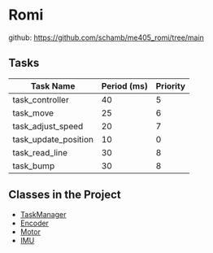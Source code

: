# Romi
github: https://github.com/schamb/me405_romi/tree/main

## Tasks
| Task Name        | Period (ms) | Priority |
|------------------|-------------|----------|
| task_controller  | 40          | 5        |
| task_move        | 25          | 6        |
| task_adjust_speed| 20          | 7        |
| task_update_position | 10      | 0        |
| task_read_line   | 30          | 8        |
| task_bump        | 30          | 8        |

## Classes in the Project
- [TaskManager](classmain_1_1_task_manager.html)
- [Encoder](classclasses_1_1_encoder.html)
- [Motor](classclasses_1_1_motor.html)
- [IMU](classclasses_1_1_b_n_o055__2.html)

